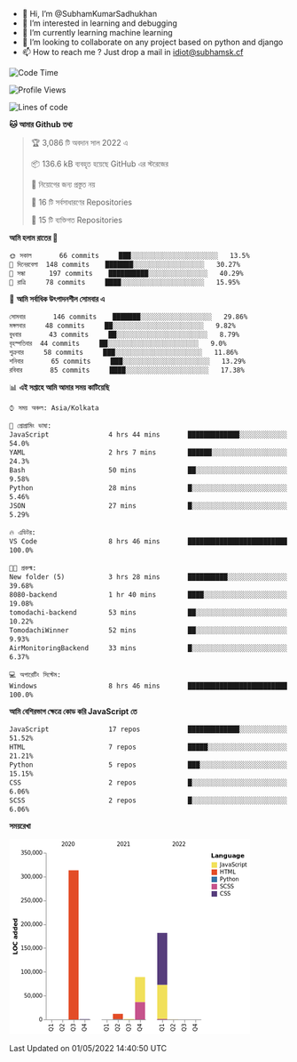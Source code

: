- 👋 Hi, I’m @SubhamKumarSadhukhan
- 👀 I’m interested in learning and debugging
- 🌱 I’m currently learning machine learning
- 💞️ I’m looking to collaborate on any project based on python and django
- 📫 How to reach me ?
      Just drop a mail in idiot@subhamsk.cf

<!---
SubhamKumarSadhukhan/SubhamKumarSadhukhan is a ✨ special ✨ repository because its `README.md` (this file) appears on your GitHub profile.
You can click the Preview link to take a look at your changes.
--->


<!--START_SECTION:waka-->
![Code Time](http://img.shields.io/badge/Code%20Time-452%20hrs%2033%20mins-blue)

![Profile Views](http://img.shields.io/badge/%E0%A6%AA%E0%A7%8D%E0%A6%B0%E0%A7%8B%E0%A6%AB%E0%A6%BE%E0%A6%87%E0%A6%B2%20%E0%A6%A6%E0%A6%B0%E0%A7%8D%E0%A6%B6%E0%A6%A8-1-blue)

![Lines of code](https://img.shields.io/badge/%E0%A6%B9%E0%A7%8D%E0%A6%AF%E0%A6%BE%E0%A6%B2%E0%A7%8B%20%E0%A6%93%E0%A6%AF%E0%A6%BC%E0%A6%BE%E0%A6%B0%E0%A7%8D%E0%A6%B2%E0%A7%8D%E0%A6%A1%20%E0%A6%A5%E0%A7%87%E0%A6%95%E0%A7%87%20%E0%A6%86%E0%A6%AE%E0%A6%BF%20%E0%A6%B2%E0%A6%BF%E0%A6%96%E0%A7%87%E0%A6%9B%E0%A6%BF-598%20Thousand%20%E0%A6%95%E0%A7%8B%E0%A6%A1%E0%A7%87%E0%A6%B0%20%E0%A6%B2%E0%A6%BE%E0%A6%87%E0%A6%A8-blue)

**🐱 আমার Github তথ্য** 

> 🏆 3,086 টি অবদান সাল 2022 এ
 > 
> 📦 136.6 kB ব্যবহৃত হয়েছে GitHub এর স্টরেজের 
 > 
> 🚫 নিয়োগের জন্য প্রস্তুত নয়
 > 
> 📜 16 টি সর্বসাধারণের Repositories 
 > 
> 🔑 15 টি ব্যক্তিগত Repositories  
 > 
**আমি হলাম রাতের 🦉** 

```text
🌞 সকাল       66 commits     ███░░░░░░░░░░░░░░░░░░░░░░   13.5% 
🌆 দিনেরবেলা  148 commits    ███████░░░░░░░░░░░░░░░░░░   30.27% 
🌃 সন্ধা      197 commits    ██████████░░░░░░░░░░░░░░░   40.29% 
🌙 রাত্রি     78 commits     ████░░░░░░░░░░░░░░░░░░░░░   15.95%

```
📅 **আমি সর্বাধিক উৎপাদনশীল সোমবার এ** 

```text
সোমবার       146 commits    ███████░░░░░░░░░░░░░░░░░░   29.86% 
মঙ্গলবার     48 commits     ██░░░░░░░░░░░░░░░░░░░░░░░   9.82% 
বুধবার       43 commits     ██░░░░░░░░░░░░░░░░░░░░░░░   8.79% 
বৃহস্পতিবার  44 commits     ██░░░░░░░░░░░░░░░░░░░░░░░   9.0% 
শুক্রবার     58 commits     ███░░░░░░░░░░░░░░░░░░░░░░   11.86% 
শনিবার       65 commits     ███░░░░░░░░░░░░░░░░░░░░░░   13.29% 
রবিবার       85 commits     ████░░░░░░░░░░░░░░░░░░░░░   17.38%

```


📊 **এই সপ্তাহে আমি আমার সময় কাটিয়েছি** 

```text
⌚︎ সময় অঞ্চল: Asia/Kolkata

💬 প্রোগ্রামিং ভাষা: 
JavaScript               4 hrs 44 mins       █████████████░░░░░░░░░░░░   54.0% 
YAML                     2 hrs 7 mins        ██████░░░░░░░░░░░░░░░░░░░   24.3% 
Bash                     50 mins             ██░░░░░░░░░░░░░░░░░░░░░░░   9.58% 
Python                   28 mins             █░░░░░░░░░░░░░░░░░░░░░░░░   5.46% 
JSON                     27 mins             █░░░░░░░░░░░░░░░░░░░░░░░░   5.29%

🔥 এডিটর: 
VS Code                  8 hrs 46 mins       █████████████████████████   100.0%

🐱‍💻 প্রকল্ম: 
New folder (5)           3 hrs 28 mins       ██████████░░░░░░░░░░░░░░░   39.68% 
8080-backend             1 hr 40 mins        ████░░░░░░░░░░░░░░░░░░░░░   19.08% 
tomodachi-backend        53 mins             ██░░░░░░░░░░░░░░░░░░░░░░░   10.22% 
TomodachiWinner          52 mins             ██░░░░░░░░░░░░░░░░░░░░░░░   9.93% 
AirMonitoringBackend     33 mins             █░░░░░░░░░░░░░░░░░░░░░░░░   6.37%

💻 অপারেটিং সিস্টেম: 
Windows                  8 hrs 46 mins       █████████████████████████   100.0%

```

**আমি বেশিরভাগ ক্ষেত্রে কোড করি JavaScript তে** 

```text
JavaScript               17 repos            █████████████░░░░░░░░░░░░   51.52% 
HTML                     7 repos             █████░░░░░░░░░░░░░░░░░░░░   21.21% 
Python                   5 repos             ███░░░░░░░░░░░░░░░░░░░░░░   15.15% 
CSS                      2 repos             █░░░░░░░░░░░░░░░░░░░░░░░░   6.06% 
SCSS                     2 repos             █░░░░░░░░░░░░░░░░░░░░░░░░   6.06%

```


**সময়রেখা**

![Chart not found](https://raw.githubusercontent.com/SubhamKumarSadhukhan/SubhamKumarSadhukhan/main/charts/bar_graph.png) 


 Last Updated on 01/05/2022 14:40:50 UTC
<!--END_SECTION:waka-->
